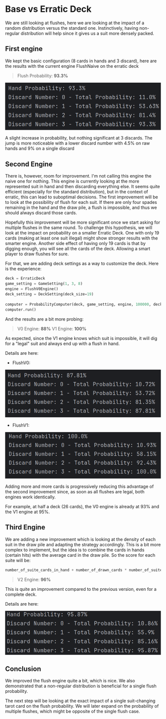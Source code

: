 # Base vs Erratic Deck

We are still looking at flushes, here we are looking at the impact of a random distribution
versus the standard one.
Instinctively, having non-regular distribution will help since it gives us a suit more densely packed.

## First engine

We kept the basic configuration (8 cards in hands and 3 discard), here are the results with the current engine
FlushNaive on the erratic deck

> Flush Probability: **93.3%**

![Erratic Naive](erratic-naive.png)

A slight increase in probability, but nothing significant at 3 discards. 
The jump is more noticeable with a lower discard number with 4.5% on raw hands and 9% on a single discard

## Second Engine

There is, however, room for improvement.
I'm not calling this engine the naive one for nothing.
This engine is currently looking at the more represented suit in hand and then discarding everything else.
It seems quite efficient (especially for the standard distribution),
but in the context of erratic, this can lead to suboptimal decisions.
The first improvement will be to look at the possibility of flush for each suit.
If there are only four spades remaining in the hand and the draw pile, a flush is impossible,
and thus we should always discard those cards.

Hopefully this improvement will be more significant once we start asking for multiple flushes in the same round.
To challenge this hypothesis, we will look at the impact on probability on a smaller Erratic Deck.
One with only 19 cards (making at least one suit illegal) might show stronger results with the smarter engine.
Another side effect of having only 19 cards is that by digging enough, you will see all the cards of the deck.
Allowing a smart player to draw flushes for sure.

For that, we are adding deck settings as a way to customize the deck.
Here is the experience:

```python
deck = ErraticDeck
game_setting = GameSetting(1, 3, 8)
engine = FlushV0Engine()
deck_setting = DeckSetting(deck_size=19)

computer = ProbabilityComputer(deck, game_setting, engine, 100000, deck_setting)
computer.run()
```

And the results are a bit more probing:

> V0 Engine: **88%**
> V1 Engine: **100%**

As expected, since the V1 engine knows which suit is impossible, it will dig for a "legal" suit and always end up with
a flush in hand.

Details are here:
- FlushV0:

![Erratic V0](FlushV0-small_erratic.png)
- FlushV1:

![Erratic V1](FlushV1-small_erratic.png)

Adding more and more cards is progressively reducing this advantage of the second improvement since,
as soon as all flushes are legal, both engines work identically.

For example, at half a deck (26 cards), the V0 engine is already at 93% and the V1 engine at 95%.

## Third Engine

We are adding a new improvement which is looking at the density of each suit in the draw pile and adapting the strategy
accordingly.
This is a bit more complex to implement, but the idea is to combine the cards in hands (certain hits) with the
average card in the draw pile.
So the score for each suite will be: 

```python
number_of_suite_cards_in_hand + number_of_drawn_cards * number_of_suite_cards_in_draw_pile/number_of_cards_in_draw_pile
```

> V2 Engine: **96%**

This is quite an improvement compared to the previous version, even for a complete deck.

Details are here:

![Erratic V2](flushV2engine.png)

## Conclusion

We improved the flush engine quite a bit, which is nice.
We also demonstrated that a non-regular distribution is beneficial for a single flush probability.

The next step will be looking at the exact impact of a single suit-changing tarot card on the flush probability. 
We will later expand on the probability of multiple flushes, which might be opposite of the single flush case.

